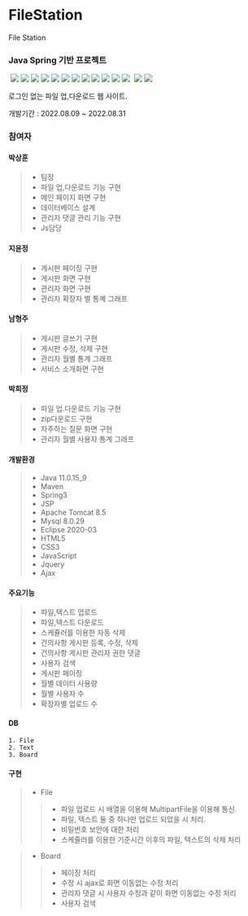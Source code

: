 # FileStation
File Station

### Java Spring 기반 프로젝트
 <img src="https://img.shields.io/badge/Spring-6DB33F?style=flat&logo=Spring&logoColor=white"/>
 <img src="https://img.shields.io/badge/Apache Tomcat-F8DC75?style=flat&logo=Apache Tomcat&logoColor=white"/>
 <img src="https://img.shields.io/badge/MySQL-4479A1?style=flat&logo=MySQL&logoColor=white"/>
 <img src="https://img.shields.io/badge/Eclipse IDE-2C2255?style=flat&logo=Eclipse IDE&logoColor=white"/>
 <img src="https://img.shields.io/badge/Apache Maven-C71A36?style=flat&logo=Apache Maven&logoColor=white"/>
 <img src="https://img.shields.io/badge/Visual Studio Code-007ACC?style=flat&logo=Visual Studio Code&logoColor=white"/>
 <img src="https://img.shields.io/badge/Java-3178C6?style=flat&logo=Java&logoColor=white"/>
 <img src="https://img.shields.io/badge/HTML5-E34F26?style=flat&logo=HTML5&logoColor=white"/>
 <img src="https://img.shields.io/badge/CSS3-1572B6?style=flat&logo=CSS3&logoColor=white"/>
 <img src="https://img.shields.io/badge/JavaScript-F7DF1E?style=flat&logo=JavaScript&logoColor=white"/>
 <img src="https://img.shields.io/badge/Ajax-3178C6?style=flat&logo=Ajax&logoColor=white"/>
 <img src="https://img.shields.io/badge/Jsp-3178C6?style=flat&logo=Jsp&logoColor=white"/>
 <img src="https://img.shields.io/badge/jQuery-0769AD?style=flat&logo=jQuery&logoColor=white"/>
 <img src="https://img.shields.io/badge/GitHub-181717?style=flat&logo=GitHub&logoColor=white"/>
<p>로그인 없는 파일 업,다운로드 웹 사이트.</p>

개발기간 : 2022.08.09 ~ 2022.08.31

### 참여자

#### 박상훈
>    * 팀장
>    * 파일 업,다운로드 기능 구현
>    * 메인 페이지 화면 구현
>    * 데이터베이스 설계
>    * 관리자 댓글 관리 기능 구현
>    * Js담당
 
#### 지윤정
>    * 게시판 페이징 구현
>    * 게시판 화면 구현
>    * 관리자 화면 구현
>    * 관리자 확장자 별 통꼐 그래프

#### 남형주
>   * 게시판 글쓰기 구현
>    * 게시판 수정, 삭제 구현
>    * 관리자 월별 통계 그래프
>    * 서비스 소개화면 구현

#### 박희정
>    * 파일 업.다운로드 기능 구현
>    * zip다운로드 구현
>    * 자주하는 질문 화면 구현
>    * 관리자 월별 사용자 통계 그래프

#### 개발환경
>    + Java 11.0.15_9
>    + Maven
>    + Spring3
>    + JSP
>    + Apache Tomcat 8.5
>    + Mysql 8.0.29
>    + Eclipse 2020-03
>    + HTML5
>    + CSS3
>    + JavaScript
>    + Jquery
>    + Ajax

#### 주요기능
>    - 파일,텍스트 업로드
>    - 파일,텍스트 다운로드
>    - 스케쥴러를 이용한 자동 삭제
>    - 건의사항 게시판 등록, 수정, 삭제
>    - 건의사항 게시판 관리자 권한 댓글
>    - 사용자 검색
>    - 게시판 페이징
>    - 월별 데이터 사용량
>    - 월별 사용자 수
>    - 확장자별 업로드 수

#### DB
    1. File
    2. Text
    3. Board

#### 구현
>    * File
>    >  - 파일 업로드 시 배열을 이용해 MultipartFile을 이용해 통신.
>    >  - 파일, 텍스트 둘 중 하나만 업로드 되었을 시 처리.
>    >  - 비밀번호 보안에 대한 처리
>    >  - 스케줄러를 이용한 기준시간 이후의 파일, 텍스트의 삭제 처리

>   * Board
>    >  - 페이징 처리
>    >  - 수정 시 ajax로 화면 이동없는 수정 처리
>    >  - 관리자 댓글 시 사용자 수정과 같이 화면 이동없는 수정 처리
>    >  - 사용자 검색
